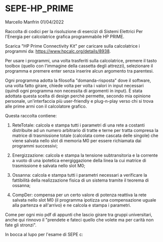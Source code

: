 # SEPE-HP_PRIME
Marcello Manfrin 01/04/2022

Raccolta di codici per la risoluzione di esercizi di Sistemi Elettrici Per l'Energia per calcolatrice grafica programmabile HP PRIME.

Scarica "HP Prime Connectivity Kit" per caricare sulla calcolatrice i programmi da: https://www.hpcalc.org/details/8938.

Per usare i programmi, una volta trasferiti sulla calcolatrice, premere il tasto toolbox (quello con l'immagine della cassetta degli attrezzi), selezionare il programma e premere enter senza inserire alcun argomento tra parentesi.

Ogni programma adotta la filosofia "domanda-risposta" dove il software, una volta fatto girare, chiede volta per volta i valori in input necessari (quindi ogni programma non necessita di argomenti in input).
È stata adottata questa scelta di design perchè permette, secondo mia opinione personale, un'interfaccia più user-friendly e plug-n-play verso chi si trova alle prime armi con il calcolatore grafico.


Questa raccolta contiene:

1) ReteTotale:
calcola e stampa tutti i parametri di una rete a costanti distribuite ad un numero arbitrario di tratte e terne per tratta compresa la matrice di trasmissione totale (calcolata come cascata delle singole) che viene salvata nello slot di memoria M0 per essere richiamata dai programmi successivi;

2) Energizzazione:
calcola e stampa la tensione subtransitoria e la corrente a vuoto di una ipotetica energiggazione della linea la cui matrice di trasmissione è salvata nello slot M0;

3) Ossanna:
calcola e stampa tutti i parametri necessari a verificare la fattibilità della realizzazione fisica di un sistema tramite il teorema di ossanna;

4) CompDer:
compensa per un certo valore di potenza reattiva la rete salvata nello slot M0 (il programma ipotizza una compensazione uguale alla partenza e all'arrivo) e ne calcola e stampa i parametri.


Come per ogni mio pdf di appunti che lascio girare tra gruppi universitari, anche qui rinnovo il "prendete e fateci quello che volete ma per carità non fate gli stronzi".

In bocca al lupo per l'esame di SEPE c:
